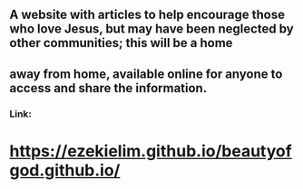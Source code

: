 ## A website with articles to help encourage those who love Jesus, but may have been neglected by other communities; this will be a home 
## away from home, available online for anyone to access and share the information.

### Link:
# https://ezekielim.github.io/beautyofgod.github.io/